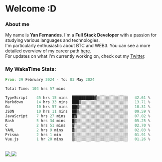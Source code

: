 # Welcome :D

### About me

My name is **Yan Fernandes**. I'm a **Full Stack Developer** with a passion for studying various languages and technologies. 
</br>
I'm particularly enthusiastic about BTC and WEB3. You can see a more detailed overview of my career path [here](https://yan-pi.vercel.app/).
</br>
For updates on what I'm currently working on, check out my [Twitter](https://twitter.com/yamigake).

### My WakaTime Stats:
<!--START_SECTION:waka-->

```rust
From: 29 February 2024 - To: 03 May 2024

Total Time: 104 hrs 57 mins

TypeScript    45 hrs 15 mins  ██████████▓░░░░░░░░░░░░░░   42.61 %
Markdown      14 hrs 33 mins  ███▒░░░░░░░░░░░░░░░░░░░░░   13.71 %
Go            10 hrs 57 mins  ██▓░░░░░░░░░░░░░░░░░░░░░░   10.31 %
JSON          10 hrs 11 mins  ██▒░░░░░░░░░░░░░░░░░░░░░░   09.59 %
JavaScript    7 hrs 27 mins   █▓░░░░░░░░░░░░░░░░░░░░░░░   07.02 %
Bash          5 hrs 34 mins   █▒░░░░░░░░░░░░░░░░░░░░░░░   05.25 %
C             2 hrs 51 mins   ▓░░░░░░░░░░░░░░░░░░░░░░░░   02.70 %
YAML          2 hrs 9 mins    ▓░░░░░░░░░░░░░░░░░░░░░░░░   02.03 %
Prisma        2 hrs 1 min     ▒░░░░░░░░░░░░░░░░░░░░░░░░   01.91 %
Vue.js        1 hr 20 mins    ▒░░░░░░░░░░░░░░░░░░░░░░░░   01.26 %
```

<!--END_SECTION:waka-->

<div style="display: inline_block"><br>
  <a style="border-radius:10px;" href="https://www.linkedin.com/in/yan-fernandes-55a81a201/" target="_blank"><img src="https://img.shields.io/badge/LinkedIn-0077B5?style=for-the-badge&logo=linkedin&logoColor=white" target="_blank"</a> 
  <a style="border-radius:10px;" href = "mailto:yanfernandes404@gmail.com"><img src="https://img.shields.io/badge/-Gmail-%23333?style=for-the-badge&logo=gmail&logoColor=white" target="_blank"></a>
</div>
